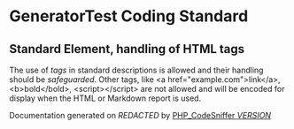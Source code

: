 # GeneratorTest Coding Standard

## Standard Element, handling of HTML tags

The use of *tags* in standard descriptions is allowed and their handling should be *safeguarded*.
    Other tags, like &lt;a href=&quot;example.com&quot;&gt;link&lt;/a&gt;, &lt;b&gt;bold&lt;/bold&gt;, &lt;script&gt;&lt;/script&gt; are not allowed and will be encoded for display when the HTML or Markdown report is used.

Documentation generated on *REDACTED* by [PHP_CodeSniffer *VERSION*](https://github.com/PHPCSStandards/PHP_CodeSniffer)

